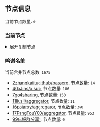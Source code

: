 
## 节点信息
当前节点数量: `0`
### 当前节点
<details>
  <summary>展开复制节点</summary>

    

</details>

### 鸣谢名单
当前合并节点总数: `1675`
- [2zhangkaiitugithub/passcro](https://github.com/zhangkaiitugithub/passcro), 节点数量: `14`
- [40xJins/x.sub](https://github.com/0xJins/x.sub), 节点数量: `186`
- [7go4sharing](https://github.com/go4sharing), 节点数量: `153`
- [11liusil/aggregator](https://github.com/liusil/aggregator), 节点数量: `11`
- [16polarxy/aggregator](https://github.com/polarxy/aggregator), 节点数量: `360`
- [17PangTouY00/aggregator](https://github.com/PangTouY00/aggregator), 节点数量: `953`
- [99电报群分享1](https://github.com/cdddbc/getAirport), 节点数量: `0`


